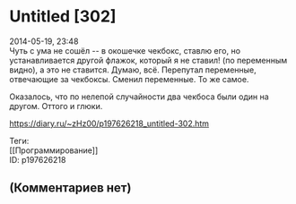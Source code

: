 Untitled [302]
==============

  
2014-05-19, 23:48  
 Чуть с ума не сошёл -- в окошечке чекбокс, ставлю его, но устанавливается другой флажок, который я не ставил! (по переменным видно), а это не ставится. Думаю, всё. Перепутал переменные, отвечающие за чекбоксы. Сменил переменные. То же самое.   
   
 Оказалось, что по нелепой случайности два чекбоса были один на другом. Оттого и глюки.   
  
<https://diary.ru/~zHz00/p197626218_untitled-302.htm>  
  
Теги:  
[[Программирование]]  
ID: p197626218  


(Комментариев нет)
------------------